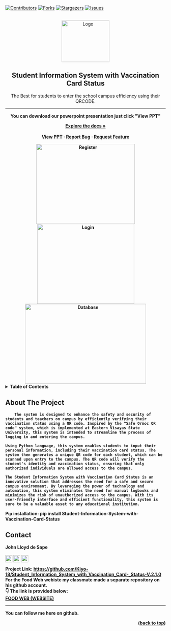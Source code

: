 <div id="top"></div>
<!--
*** Thanks for checking out the Best-README-Template. If you have a suggestion
*** that would make this better, please fork the repo and create a pull request
*** or simply open an issue with the tag "enhancement".
*** Don't forget to give the project a star!
*** Thanks again! Now go create something AMAZING! :D
-->



<!-- PROJECT SHIELDS -->
<!--
*** I'm using markdown "reference style" links for readability.
*** Reference links are enclosed in brackets [ ] instead of parentheses ( ).
*** See the bottom of this document for the declaration of the reference variables
*** for contributors-url, forks-url, etc. This is an optional, concise syntax you may use.
*** https://www.markdownguide.org/basic-syntax/#reference-style-links
-->
[![Contributors][contributors-shield]][contributors-url]
[![Forks][forks-shield]][forks-url]
[![Stargazers][stars-shield]][stars-url]
[![Issues][issues-shield]][issues-url]


<!-- PROJECT LOGO -->
<br />
<div align="center">
  <a href="#">
    <img src="https://i.ibb.co/G9x0RZX/sivcs.png" alt="Logo" width="150" height="130">
  </a>

  <h2 align="center"><b>Student Information System with Vaccination Card Status</b></h2>

  <p align="center">
    The Best for students to enter the school campus efficiency using their QRCODE.  
    <hr>
    <b>You can download our powerpoint presentation just click "View PPT"<b><br>
   
  <p align="center">
    <a href="https://github.com/Kiyo-18/FoodWeb_E-Canteen_System-V.1.0.0"><strong>Explore the docs »</strong></a>
    <br />
    <br />
    <a href="#">View PPT</a>
    ·
    <a href="https://github.com/Kiyo-18/Student_Information_System_with_Vaccination_Card-_Status-V.2.1.0/issues">Report Bug</a>
    ·
    <a href="https://github.com/Kiyo-18/Student_Information_System_with_Vaccination_Card-_Status-V.2.1.0/issues">Request Feature</a>
  </p>
</div>
<div align="center">
    <a href="https://ibb.co/pyWGzVV"><img src="https://i.ibb.co/7bzT2fs/image.png" alt="Register" border="0" width="310" height="250"></a>
    <a href="https://ibb.co/3cN8RgV"><img src="https://i.ibb.co/qps4JTh/image.png " alt="Login" border="0" width="305" height="250"></a>
    <a href="https://ibb.co/stPDyf8"><img src="https://i.ibb.co/8czT5vv/image.png " alt="Database" border="0" width="380" height="250"></a>
</div>


<!-- TABLE OF CONTENTS -->
<details>
  <summary>Table of Contents</summary>
  <ol>
    <li>
      <a href="#about-the-project">About The Project</a>
    </li>
    <li><a href="#contributing">Contributing</a></li>
    <li><a href="#contact">Contact</a></li>
  </ol>
</details>



<!-- ABOUT THE PROJECT -->
## About The Project

```
    The system is designed to enhance the safety and security of students and teachers on campus by efficiently verifying their vaccination status using a QR code. Inspired by the "Safe Ormoc QR code" system, which is implemented at Eastern Visayas State University, this system is intended to streamline the process of logging in and entering the campus.

Using Python language, this system enables students to input their personal information, including their vaccination card status. The system then generates a unique QR code for each student, which can be scanned upon entry to the campus. The QR code will verify the student's identity and vaccination status, ensuring that only authorized individuals are allowed access to the campus.

The Student Information System with Vaccination Card Status is an innovative solution that addresses the need for a safe and secure campus environment. By leveraging the power of technology and automation, this system eliminates the need for manual logbooks and minimizes the risk of unauthorized access to the campus. With its user-friendly interface and efficient functionality, this system is sure to be a valuable asset to any educational institution.
```   
 Pip installation: pip install Student-Information-System-with-Vaccination-Card-Status



      
<!-- CONTACT -->
## Contact

<b> John Lloyd de Sape</b><br>
<br>
<a href="https://www.instagram.com/kiyo_ayanokoji/" rel="nofollow">
  <img align="left" alt="Kiyo Ayanokouji - Instagram" width="22px" src="https://camo.githubusercontent.com/c80f9763ed06d4ab9fbcc1a74b8b74cd95e4c7f82d3f1f70233994f236a0faeb/68747470733a2f2f63646e2e6a7364656c6976722e6e65742f6e706d2f73696d706c652d69636f6e734076332f69636f6e732f696e7374616772616d2e737667" data-canonical-src="https://cdn.jsdelivr.net/npm/simple-icons@v3/icons/instagram.svg" style="max-width: 100%;">
</a>
<a href="hhttps://twitter.com/Kiyo_Ayanokoji?t=NYE49vknhK_gFu4rpptunQ&s=07" rel="nofollow">
  <img align="left" alt="Kiyo Ayanokouji - Twitter" width="22px" src="https://camo.githubusercontent.com/055d96e8404ce2ab1dd0af5f1c2030d242309a5bc69e47ff32e0b2ab73307e1e/68747470733a2f2f75706c6f61642e77696b696d656469612e6f72672f77696b6970656469612f73636f2f392f39662f547769747465725f626972645f6c6f676f5f323031322e737667" data-canonical-src="https://upload.wikimedia.org/wikipedia/sco/9/9f/Twitter_bird_logo_2012.svg" style="max-width: 100%;">
</a>
<a href="https://www.facebook.com/GodsNotD3ad" rel="nofollow">
  <img align="left" alt="Kiyo Ayanokouji - Facebook" width="22px" src="https://camo.githubusercontent.com/013ab4b8c0a14af1d626b6106c10a4ca83129f9b89d063db25612dcb88740bc5/68747470733a2f2f63646e2e6a7364656c6976722e6e65742f6e706d2f73696d706c652d69636f6e734076332f69636f6e732f66616365626f6f6b2e737667" data-canonical-src="https://cdn.jsdelivr.net/npm/simple-icons@v3/icons/facebook.svg" style="max-width: 100%;">
</a><br>
<br>
Project Link: https://github.com/Kiyo-18/Student_Information_System_with_Vaccination_Card-_Status-V.2.1.0
<br>
For the Food Web webiste my classmate made a separate repository on his github account. <br>
👇 The link is provided below:  <br>
<a href="https://github.com/UrLostBoy/Food-Web-Website"><b>FOOD WEB (WEBSITE)</b></a> <br>
<hr>
You can follow me here on github.

<p align="right">(<a href="#top">back to top</a>)</p>



<!-- MARKDOWN LINKS & IMAGES -->
<!-- https://www.markdownguide.org/basic-syntax/#reference-style-links -->
[contributors-shield]: https://img.shields.io/github/contributors/Kiyo-18/FoodWeb_E-Canteen_System-V.1.0.0.svg?style=for-the-badge
[contributors-url]: https://github.com/Kiyo-18/Student_Information_System_with_Vaccination_Card-_Status-V.2.1.0/graphs/contributors
[forks-shield]: https://img.shields.io/github/forks/Kiyo-18/FoodWeb_E-Canteen_System-V.1.0.0.svg?style=for-the-badge
[forks-url]: https://github.com/Kiyo-18/Student_Information_System_with_Vaccination_Card-_Status-V.2.1.0/network/members
[stars-shield]: https://img.shields.io/github/stars/Kiyo-18/FoodWeb_E-Canteen_System-V.1.0.0.svg?style=for-the-badge
[stars-url]: https://github.com/Kiyo-18/Student_Information_System_with_Vaccination_Card-_Status-V.2.1.0/stargazers
[issues-shield]: https://img.shields.io/github/issues/Kiyo-18/FoodWeb_E-Canteen_System-V.1.0.0.svg?style=for-the-badge
[issues-url]:https://github.com/Kiyo-18/Student_Information_System_with_Vaccination_Card-_Status-V.2.1.0/issues

